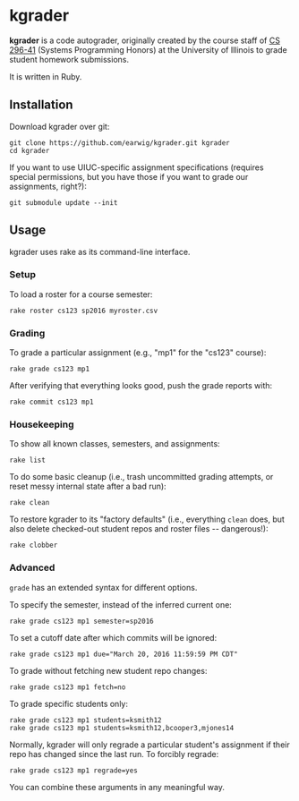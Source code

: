 kgrader
=======

__kgrader__ is a code autograder, originally created by the course staff of
[CS 296-41](https://cs.illinois.edu/courses/profile/CS296) (Systems Programming
Honors) at the University of Illinois to grade student homework submissions.

It is written in Ruby.

Installation
------------

Download kgrader over git:

    git clone https://github.com/earwig/kgrader.git kgrader
    cd kgrader

If you want to use UIUC-specific assignment specifications (requires special
permissions, but you have those if you want to grade our assignments, right?):

    git submodule update --init

Usage
-----

kgrader uses rake as its command-line interface.

### Setup

To load a roster for a course semester:

    rake roster cs123 sp2016 myroster.csv

### Grading

To grade a particular assignment (e.g., "mp1" for the "cs123" course):

    rake grade cs123 mp1

After verifying that everything looks good, push the grade reports with:

    rake commit cs123 mp1

### Housekeeping

To show all known classes, semesters, and assignments:

    rake list

To do some basic cleanup (i.e., trash uncommitted grading attempts, or reset
messy internal state after a bad run):

    rake clean

To restore kgrader to its "factory defaults" (i.e., everything `clean` does,
but also delete checked-out student repos and roster files -- dangerous!):

    rake clobber

### Advanced

`grade` has an extended syntax for different options.

To specify the semester, instead of the inferred current one:

    rake grade cs123 mp1 semester=sp2016

To set a cutoff date after which commits will be ignored:

    rake grade cs123 mp1 due="March 20, 2016 11:59:59 PM CDT"

To grade without fetching new student repo changes:

    rake grade cs123 mp1 fetch=no

To grade specific students only:

    rake grade cs123 mp1 students=ksmith12
    rake grade cs123 mp1 students=ksmith12,bcooper3,mjones14

Normally, kgrader will only regrade a particular student's assignment if their
repo has changed since the last run. To forcibly regrade:

    rake grade cs123 mp1 regrade=yes

You can combine these arguments in any meaningful way.
